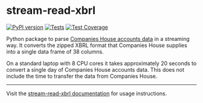 <!-- --8<-- [start:intro] -->
# stream-read-xbrl

[![PyPI version](https://badge.fury.io/py/stream-read-xbrl.svg)](https://pypi.org/project/stream-read-xbrl/) [![Tests](https://github.com/uktrade/stream-read-xbrl/actions/workflows/tests.yml/badge.svg)](https://github.com/uktrade/stream-read-xbrl/actions/workflows/tests.yml) [![Test Coverage](https://api.codeclimate.com/v1/badges/02144f986cd3eecf4a0b/test_coverage)](https://codeclimate.com/github/uktrade/stream-read-xbrl/badges)


Python package to parse [Companies House accounts data](http://download.companieshouse.gov.uk/en_accountsdata.html) in a streaming way. It converts the zipped XBRL format that Companies House supplies into a single data frame of 38 columns.

On a standard laptop with 8 CPU cores it takes approximately 20 seconds to convert a single day of Companies House accounts data. This does not include the time to transfer the data from Companies House.
<!-- --8<-- [end:intro] -->


<!-- --8<-- [start:features] -->
<!-- --8<-- [end:features] -->

---

Visit the [stream-read-xbrl documentation](https://stream-read-xbrl.docs.data.trade.gov.uk/) for usage instructions.